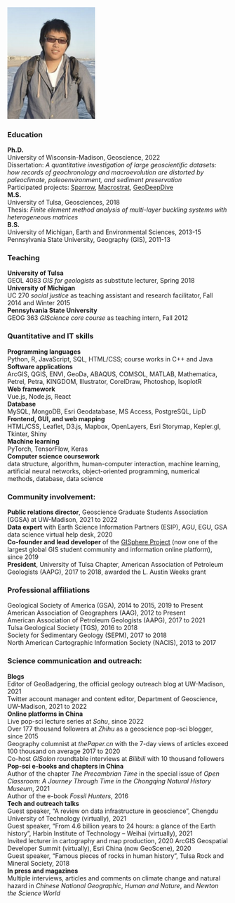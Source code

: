 
<img src="../img/profile_img.jpg" alt="drawing" width="200"/>

### Education
**Ph.D.**<br>	University of Wisconsin-Madison, Geoscience, 2022<br>
  Dissertation: _A quantitative investigation of large geoscientific datasets: how records of geochronology and macroevolution are distorted by paleoclimate, paleoenvironment, and sediment preservation_ <br>Participated projects: [Sparrow](https://sparrow-data.org/), [Macrostrat](https://macrostrat.org/), [GeoDeepDive](https://geodeepdive.org/)<br>
**M.S.**<br>	University of Tulsa, Geosciences, 2018<br>
  Thesis: _Finite element method analysis of multi-layer buckling systems with heterogeneous matrices_ <br>
**B.S.**<br> 	University of Michigan, Earth and Environmental Sciences, 2013-15<br>Pennsylvania State University, Geography (GIS), 2011-13

### Teaching
**University of Tulsa**<br>
GEOL 4083 _GIS for geologists_ as substitute lecturer, Spring 2018<br>
**University of Michigan**<br>
UC 270 _social justice_ as teaching assistant and research facilitator, Fall 2014 and Winter 2015<br>
**Pennsylvania State University**<br>
GEOG 363 _GIScience core course_ as teaching intern, Fall 2012

### Quantitative and IT skills
**Programming languages**<br>
Python, R, JavaScript, SQL, HTML/CSS; course works in C++ and Java<br>
**Software applications**<br>
ArcGIS, QGIS, ENVI, GeoDa, ABAQUS, COMSOL, MATLAB, Mathematica, Petrel, Petra, KINGDOM, Illustrator, CorelDraw, Photoshop, IsoplotR<br>
**Web framework**<br>
Vue.js, Node.js, React<br>
**Database**<br>
MySQL, MongoDB, Esri Geodatabase, MS Access, PostgreSQL, LipD<br>
**Frontend, GUI, and web mapping**<br>
HTML/CSS, Leaflet, D3.js, Mapbox, OpenLayers, Esri Storymap, Kepler.gl, Tkinter, Shiny<br>
**Machine learning**<br>
PyTorch, TensorFlow, Keras<br>
**Computer science coursework**<br>
data structure, algorithm, human-computer interaction, machine learning, artificial neural networks, object-oriented programming, numerical methods, database, data science

### Community involvement:
**Public relations director**, Geoscience Graduate Students Association (GGSA) at UW-Madison, 2021 to 2022<br>
**Data expert** with Earth Science Information Partners (ESIP), AGU, EGU, GSA data science virtual help desk, 2020<br>
**Co-founder and lead developer** of the [GISphere Project](https://gisphere.info/) (now one of the largest global GIS student community and information online platform), since 2019<br>
**President**, University of Tulsa Chapter, American Association of Petroleum Geologists (AAPG), 2017 to 2018, awarded the L. Austin Weeks grant

### Professional affiliations
Geological Society of America (GSA), 2014 to 2015, 2019 to Present<br>
American Association of Geographers (AAG), 2012 to Present<br>
American Association of Petroleum Geologists (AAPG), 2017 to 2021<br>
Tulsa Geological Society (TGS), 2016 to 2018<br>
Society for Sedimentary Geology (SEPM), 2017 to 2018<br>
North American Cartographic Information Society (NACIS), 2013 to 2017

### Science communication and outreach:
**Blogs**<br>
Editor of GeoBadgering, the official geology outreach blog at UW-Madison, 2021<br>
Twitter account manager and content editor, Department of Geoscience, UW-Madison, 2021 to 2022<br>
**Online platforms in China**<br>
Live pop-sci lecture series at _Sohu_, since 2022<br>
Over 177 thousand followers at _Zhihu_ as a geoscience pop-sci blogger, since 2015<br>
Geography columnist at _thePaper.cn_ with the 7-day views of articles exceed 100 thousand on average 2017 to 2020<br>
Co-host _GISalon_ roundtable interviews at _Bilibili_ with 10 thousand followers<br>
**Pop-sci e-books and chapters in China**<br>
Author of the chapter _The Precambrian Time_ in the special issue of _Open Classroom: A Journey Through Time in the Chongqing Natural History Museum_, 2021<br>
Author of the e-book _Fossil Hunters_, 2016<br>
**Tech and outreach talks**<br>
Guest speaker, “A review on data infrastructure in geoscience”, Chengdu University of Technology (virtually), 2021<br>
Guest speaker, “From 4.6 billion years to 24 hours: a glance of the Earth history”, Harbin Institute of Technology – Weihai (virtually), 2021<br>
Invited lecturer in cartography and map production, 2020 ArcGIS Geospatial Developer Summit (virtually), Esri China (now GeoScene), 2020<br>
Guest speaker, “Famous pieces of rocks in human history”, Tulsa Rock and Mineral Society, 2018<br>
**In press and magazines**<br>
Multiple interviews, articles and comments on climate change and natural hazard in _Chinese National Geographic_, _Human and Nature_, and _Newton the Science World_
